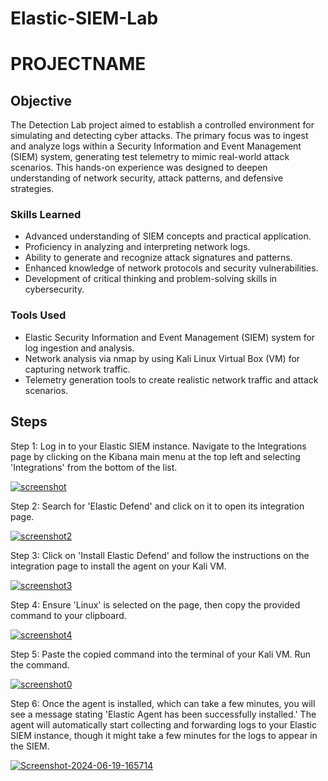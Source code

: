 # Elastic-SIEM-Lab
# PROJECTNAME

## Objective

The Detection Lab project aimed to establish a controlled environment for simulating and detecting cyber attacks. The primary focus was to ingest and analyze logs within a Security Information and Event Management (SIEM) system, generating test telemetry to mimic real-world attack scenarios. This hands-on experience was designed to deepen understanding of network security, attack patterns, and defensive strategies.

### Skills Learned

- Advanced understanding of SIEM concepts and practical application.
- Proficiency in analyzing and interpreting network logs.
- Ability to generate and recognize attack signatures and patterns.
- Enhanced knowledge of network protocols and security vulnerabilities.
- Development of critical thinking and problem-solving skills in cybersecurity.

### Tools Used

- Elastic Security Information and Event Management (SIEM) system for log ingestion and analysis.
- Network analysis via nmap by using Kali Linux Virtual Box (VM) for capturing network traffic.
- Telemetry generation tools to create realistic network traffic and attack scenarios.

## Steps
Step 1: Log in to your Elastic SIEM instance. Navigate to the Integrations page by clicking on the Kibana main menu at the top left and selecting 'Integrations' from the bottom of the list.

<a href="https://ibb.co/D94bqQz"><img src="https://i.ibb.co/ZBdJZxG/screenshot.png" alt="screenshot" border="0"></a>

Step 2: Search for 'Elastic Defend' and click on it to open its integration page.

<a href="https://ibb.co/yFDZgM4"><img src="https://i.ibb.co/zV1BPL6/screenshot2.png" alt="screenshot2" border="0"></a>

Step 3: Click on 'Install Elastic Defend' and follow the instructions on the integration page to install the agent on your Kali VM.

<a href="https://ibb.co/MMf6syb"><img src="https://i.ibb.co/f49v2Vb/screenshot3.png" alt="screenshot3" border="0"></a>

Step 4: Ensure 'Linux' is selected on the page, then copy the provided command to your clipboard.

<a href="https://ibb.co/rcTxmqq"><img src="https://i.ibb.co/P93cNJJ/screenshot4.png" alt="screenshot4" border="0"></a>

Step 5: Paste the copied command into the terminal of your Kali VM. Run the command.

<a href="https://imgbb.com/"><img src="https://i.ibb.co/cJRhcCj/screenshot0.png" alt="screenshot0" border="0"></a>

Step 6: Once the agent is installed, which can take a few minutes, you will see a message stating 'Elastic Agent has been successfully installed.' The agent will automatically start collecting and forwarding logs to your Elastic SIEM instance, though it might take a few minutes for the logs to appear in the SIEM.

<a href="https://ibb.co/9hcMZ77"><img src="https://i.ibb.co/ypd34rr/Screenshot-2024-06-19-165714.png" alt="Screenshot-2024-06-19-165714" border="0"></a>
